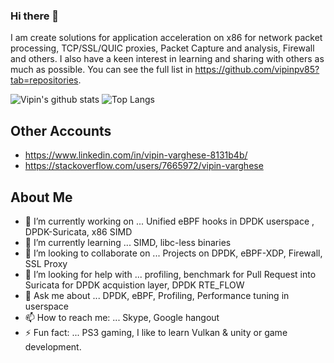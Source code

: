 ### Hi there 👋

 I am create solutions for application acceleration on x86 for network packet processing, TCP/SSL/QUIC proxies, Packet Capture and analysis, Firewall and others. I also have a keen interest in learning and sharing with others as much as possible. You can see the full list in https://github.com/vipinpv85?tab=repositories.

 ![Vipin's github stats](https://github-readme-stats.vercel.app/api?username=vipinpv85&show_icons=true)  ![Top Langs](https://github-readme-stats.vercel.app/api/top-langs/?username=vipinpv85&layout=compact)

 ## Other Accounts
- https://www.linkedin.com/in/vipin-varghese-8131b4b/
- https://stackoverflow.com/users/7665972/vipin-varghese


## About Me
- 🔭 I’m currently working on ... Unified eBPF hooks in DPDK userspace , DPDK-Suricata, x86 SIMD
- 🌱 I’m currently learning ... SIMD, libc-less binaries
- 👯 I’m looking to collaborate on ... Projects on DPDK, eBPF-XDP, Firewall, SSL Proxy
- 🤔 I’m looking for help with ... profiling, benchmark for Pull Request into Suricata for DPDK acquistion layer, DPDK RTE_FLOW
- 💬 Ask me about ... DPDK, eBPF, Profiling, Performance tuning in userspace
- 📫 How to reach me: ... Skype, Google hangout
- ⚡ Fun fact: ... PS3 gaming, I like to learn Vulkan & unity or game development.
